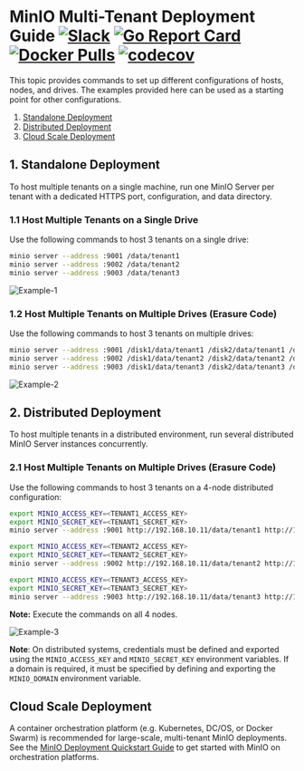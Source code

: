 # MinIO Multi-Tenant Deployment Guide [![Slack](https://slack.min.io/slack?type=svg)](https://slack.min.io) [![Go Report Card](https://goreportcard.com/badge/minio/minio)](https://goreportcard.com/report/minio/minio) [![Docker Pulls](https://img.shields.io/docker/pulls/minio/minio.svg?maxAge=604800)](https://hub.docker.com/r/minio/minio/) [![codecov](https://codecov.io/gh/minio/minio/branch/master/graph/badge.svg)](https://codecov.io/gh/minio/minio)

This topic provides commands to set up different configurations of hosts, nodes, and drives. The examples provided here can be used as a starting point for other configurations.

1. [Standalone Deployment](#standalone-deployment) 
2. [Distributed Deployment](#distributed-deployment) 
3. [Cloud Scale Deployment](#cloud-scale-deployment)

## <a name="standalone-deployment"></a>1. Standalone Deployment

To host multiple tenants on a single machine, run one MinIO Server per tenant with a dedicated HTTPS port, configuration, and data directory.  

### 1.1 Host Multiple Tenants on a Single Drive

Use the following commands to host 3 tenants on a single drive:

```sh
minio server --address :9001 /data/tenant1
minio server --address :9002 /data/tenant2
minio server --address :9003 /data/tenant3
```

![Example-1](https://github.com/minio/minio/blob/master/docs/screenshots/Example-1.jpg?raw=true)

### 1.2 Host Multiple Tenants on Multiple Drives (Erasure Code)

Use the following commands to host 3 tenants on multiple drives:

```sh
minio server --address :9001 /disk1/data/tenant1 /disk2/data/tenant1 /disk3/data/tenant1 /disk4/data/tenant1
minio server --address :9002 /disk1/data/tenant2 /disk2/data/tenant2 /disk3/data/tenant2 /disk4/data/tenant2
minio server --address :9003 /disk1/data/tenant3 /disk2/data/tenant3 /disk3/data/tenant3 /disk4/data/tenant3
```

![Example-2](https://github.com/minio/minio/blob/master/docs/screenshots/Example-2.jpg?raw=true)

## <a name="distributed-deployment"></a>2. Distributed Deployment

To host multiple tenants in a distributed environment, run several distributed MinIO Server instances concurrently.  

### 2.1 Host Multiple Tenants on Multiple Drives (Erasure Code)

Use the following commands to host 3 tenants on a 4-node distributed configuration:

```sh
export MINIO_ACCESS_KEY=<TENANT1_ACCESS_KEY>
export MINIO_SECRET_KEY=<TENANT1_SECRET_KEY>
minio server --address :9001 http://192.168.10.11/data/tenant1 http://192.168.10.12/data/tenant1 http://192.168.10.13/data/tenant1 http://192.168.10.14/data/tenant1

export MINIO_ACCESS_KEY=<TENANT2_ACCESS_KEY>
export MINIO_SECRET_KEY=<TENANT2_SECRET_KEY>
minio server --address :9002 http://192.168.10.11/data/tenant2 http://192.168.10.12/data/tenant2 http://192.168.10.13/data/tenant2 http://192.168.10.14/data/tenant2

export MINIO_ACCESS_KEY=<TENANT3_ACCESS_KEY>
export MINIO_SECRET_KEY=<TENANT3_SECRET_KEY>
minio server --address :9003 http://192.168.10.11/data/tenant3 http://192.168.10.12/data/tenant3 http://192.168.10.13/data/tenant3 http://192.168.10.14/data/tenant3
```

**Note:** Execute the commands on all 4 nodes. 

![Example-3](https://github.com/minio/minio/blob/master/docs/screenshots/Example-3.jpg?raw=true)

**Note**: On distributed systems, credentials must be defined and exported using the `MINIO_ACCESS_KEY` and  `MINIO_SECRET_KEY` environment variables. If a domain is required, it must be specified by defining and exporting the `MINIO_DOMAIN` environment variable.

## <a name="cloud-scale-deployment"></a>Cloud Scale Deployment

A container orchestration platform (e.g. Kubernetes, DC/OS, or Docker Swarm) is recommended for large-scale, multi-tenant MinIO deployments. See the [MinIO Deployment Quickstart Guide](https://docs.min.io/docs/minio-deployment-quickstart-guide) to get started with MinIO on orchestration platforms.  
